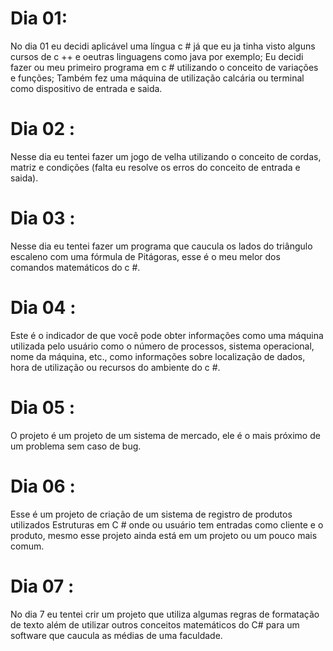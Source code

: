 # Dia 01:
No dia 01 eu decidi aplicável uma língua c # já que eu ja tinha visto alguns cursos de c ++ e oeutras linguagens como java por exemplo;
Eu decidi fazer ou meu primeiro programa em c # utilizando o conceito de variações e funções;
Também fez uma máquina de utilização calcária ou terminal como dispositivo de entrada e saida.
# Dia 02 :
Nesse dia eu tentei fazer um jogo de velha utilizando o conceito de cordas, matriz e condições (falta eu resolve os erros do conceito de entrada e saida).
# Dia 03 :
Nesse dia eu tentei fazer um programa que caucula os lados do triângulo escaleno com uma fórmula de Pitágoras, esse é o meu melor dos comandos matemáticos do c #.
# Dia 04 :
Este é o indicador de que você pode obter informações como uma máquina utilizada pelo usuário como o número de processos, sistema operacional, nome da máquina, etc., como informações sobre localização de dados, hora de utilização ou recursos do ambiente do c #.
# Dia 05 :
O projeto é um projeto de um sistema de mercado, ele é o mais próximo de um problema sem caso de bug.
# Dia 06 :
Esse é um projeto de criação de um sistema de registro de produtos utilizados Estruturas em C # onde ou usuário tem entradas como cliente e o produto, mesmo esse projeto ainda está em um projeto ou um pouco mais comum.
# Dia 07 :
No dia 7 eu tentei crir um projeto que utiliza algumas regras de formatação de texto além de utilizar outros conceitos matemáticos do C# para um software que caucula as médias de uma faculdade.

